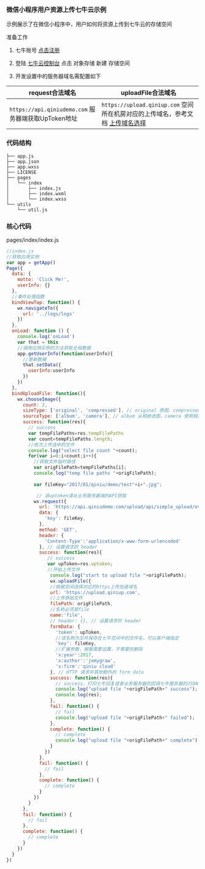 ### 微信小程序用户资源上传七牛云示例

示例展示了在微信小程序中，用户如何将资源上传到七牛云的存储空间

准备工作

1. 七牛账号 [点击注册](https://portal.qiniu.com/signup/choice)

2. 登陆 [七牛云控制台](https://portal.qiniu.com) 点击 对象存储 新建 存储空间

3. 开发设置中的服务器域名需配置如下

 | request合法域名                        | uploadFile合法域名                           |
 |----------------------------------------|---------------------------------------- | 
 |`https://api.qiniudemo.com` 服务器端获取UpToken地址|`https://upload.qiniup.com` 空间所在机房对应的上传域名，参考文档 [上传域名选择]( https://developer.qiniu.com/kodo/manual/1671/region-endpoint ) |

### 代码结构

```
├── app.js
├── app.json
├── app.wxss
├── LICENSE
├── pages
│   └── index
│       ├── index.js
│       ├── index.wxml
│       └── index.wxss
└── utils
    └── util.js
```



### 核心代码

pages/index/index.js

```javascript
//index.js
//获取应用实例
var app = getApp()
Page({
  data: {
    motto: 'Click Me!',
    userInfo: {}
  },
  //事件处理函数
  bindViewTap: function() {
    wx.navigateTo({
      url: '../logs/logs'
    })
  },
  onLoad: function () {
    console.log('onLoad')
    var that = this
    //调用应用实例的方法获取全局数据
    app.getUserInfo(function(userInfo){
      //更新数据
      that.setData({
        userInfo:userInfo
      })
    })
  },
  bindUploadFile: function(){
    wx.chooseImage({
      count: 2, 
      sizeType: ['original', 'compressed'], // original 原图，compressed 压缩图，默认二者都有
      sourceType: ['album', 'camera'], // album 从相册选图，camera 使用相机，默认二者都有
      success: function(res){
        // success
        var tempFilePaths=res.tempFilePaths
        var count=tempFilePaths.length;
        //依次上传选中的文件
        console.log("select file count "+count);
        for(var i=0;i<count;i++){
          //获取文件临时路径
          var origFilePath=tempFilePaths[i];
          console.log("temp file paths "+origFilePath);
         
          var fileKey="2017/01/qiniu/demo/test"+i+".jpg";

           // 该uptoken请从业务服务器端的API获取
          wx.request({
            url: 'https://api.qiniudemo.com/upload/api/simple_upload/overwrite_existing_file_upload_token.php',
            data: {
              'key': fileKey,
            },
            method: 'GET', 
            header: {
              'Content-Type':'application/x-www-form-urlencoded'
            }, // 设置请求的 header
            success: function(res){
               // success
               var upToken=res.uptoken;
               //开始上传文件
                console.log("start to upload file "+origFilePath);
                wx.uploadFile({
                //根据空间选择对应的https上传加速域名
                url: 'https://upload.qiniup.com',
                //上传原始文件
                filePath: origFilePath,
                //名称必须是file
                name:'file',
                // header: {}, // 设置请求的 header
                formData: {
                  'token': upToken,
                  //该名称为文件保存在七牛空间中的文件名，可以客户端指定
                  'key': fileKey,
                  //扩展参数，根据需要设置，不需要则删除
                  'x:year':2017,
                  'x:author':'jemygraw',
                  'x:firm':'qiniu cloud'
                }, // HTTP 请求中其他额外的 form data
                success: function(res){
                  // success，打印七牛回复或者业务服务器的回调七牛服务器的JSON内容
                  console.log("upload file "+origFilePath+" success");
                  console.log(res);
                },
                fail: function() {
                  // fail
                  console.log("upload file "+origFilePath+" failed");
                },
                complete: function() {
                  // complete
                  console.log("upload file "+origFilePath+" complete");
                }
              })
            },
            fail: function() {
              // fail
            },
            complete: function() {
              // complete
            }
          })
        }
      },
      fail: function() {
        // fail
      },
      complete: function() {
        // complete
      }
    })
  }
})
```
